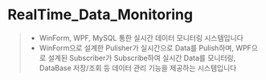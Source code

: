 # RealTime_Data_Monitoring

> * WinForm, WPF, MySQL 통한 실시간 데이터 모니터링 시스템입니다
> * WinForm으로 설계한 Pulisher가 실시간으로 Data를 Pulish하며, WPF으로 설계된 Subscriber가 Subscribe하여 실시간 Data를 모니터링, DataBase 저장/조회 등 데이터 관리 기능을 제공하는 시스템입니다
